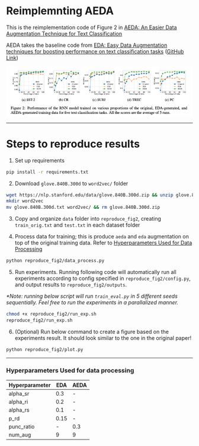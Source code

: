 # Reimplemnting AEDA

This is the reimplementation code of Figure 2 in [AEDA: An Easier Data Augmentation Technique for Text Classification](https://arxiv.org/abs/2108.13230)

AEDA takes the baseline code from [EDA: Easy Data Augmentation techniques for boosting performance on text classification tasks](https://arxiv.org/abs/1901.11196) ([GitHub Link](https://github.com/jasonwei20/eda_nlp))

![alt text](aeda_figure2.png)

---

# Steps to reproduce results
1. Set up requirements
```bash
pip install -r requirements.txt
```

2. Download `glove.840B.300d` to `word2vec/` folder
```bash
wget https://nlp.stanford.edu/data/glove.840B.300d.zip && unzip glove.840B.300d.zip
mkdir word2vec 
mv glove.840B.300d.txt word2vec/ && rm glove.840B.300d.zip
```

3. Copy and organize `data` folder into `reproduce_fig2`, creating `train_orig.txt` and `test.txt` in each dataset folder

4. Process data for training; this is produce `aeda` and `eda` augmentation on top of the original training data. Refer to [Hyperparameters Used for Data Processing](https://github.com/yoonichoi/aeda_reimplement#hyperparameters-used-for-data-processing)

```bash
python reproduce_fig2/data_process.py
```

5. Run experiments. Running following code will automatically run all experiments according to config specified in `reproduce_fig2/config.py`, and output results to `reproduce_fig2/outputs`.

_*Note: running below script will run `train_eval.py` in 5 different seeds sequentially. Feel free to run the experiments in a parallalized manner._
```bash
chmod +x reproduce_fig2/run_exp.sh
reproduce_fig2/run_exp.sh
```

6. (Optional) Run below command to create a figure based on the experiments result. It should look similar to the one in the original paper!
```bash
python reproduce_fig2/plot.py
```

---

### Hyperparameters Used for data processing

| Hyperparameter   | EDA  | AEDA  |
|------------------|-----------|------------|
| alpha_sr         | 0.3       | -          |
| alpha_ri         | 0.2       | -          |
| alpha_rs         | 0.1       | -          |
| p_rd             | 0.15      | -          |
| punc_ratio       | -         | 0.3        |
| num_aug          | 9         | 9          |
